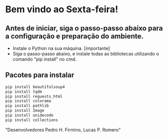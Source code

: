 # Bem vindo ao Sexta-feira!

## Antes de iniciar, siga o passo-passo abaixo para a configuração e preparação do ambiente.

* Instale o Python na sua máquina. [importante]
* Siga o passo-passo abaixo, e instale todas as bibliotecas utilizando o comando "pip install" no cmd.

## Pacotes para instalar

```bash
pip install beautifulsoup4
pip install tqdm
pip install requests_html
pip install colorama 
pip install pathlib
pip install Image
pip install unidecode
pip install collections
```

"Desenvolvedores Pedro H. Firmino, Lucas P. Romero"